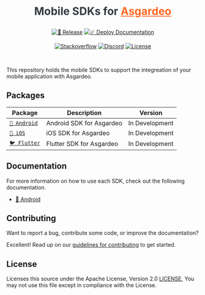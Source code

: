 <!--
 * Copyright (c) 2024, WSO2 LLC. (https://www.wso2.com).
 *
 * WSO2 LLC. licenses this file to you under the Apache License,
 * Version 2.0 (the "License"); you may not use this file except
 * in compliance with the License.
 * You may obtain a copy of the License at
 *
 *     http://www.apache.org/licenses/LICENSE-2.0
 *
 * Unless required by applicable law or agreed to in writing,
 * software distributed under the License is distributed on an
 * "AS IS" BASIS, WITHOUT WARRANTIES OR CONDITIONS OF ANY
 * KIND, either express or implied. See the License for the
 * specific language governing permissions and limitations
 * under the License.
-->

<h1 align="center" style="color: #343a40;margin: 20px 0;">
  <p align="center">Mobile SDKs for <a href="https://wso2.com" style="color:#ff6923">Asgardeo</a></p>
</h1>

<div align="center">
  <a href="https://github.com/asgardeo/mobile-ui-sdks/actions/workflows/release.yml"><img src="https://github.com/asgardeo/mobile-ui-sdks/actions/workflows/release.yml/badge.svg" alt="🚀 Release"></a>
  <a href="https://github.com/asgardeo/mobile-ui-sdks/actions/workflows/deploy-gh-pages.yml"><img src="https://github.com/asgardeo/mobile-ui-sdks/actions/workflows/deploy-gh-pages.yml/badge.svg" alt="☄️ Deploy Documentation"></a>
  
  <a href="https://stackoverflow.com/questions/tagged/wso2is"><img src="https://img.shields.io/badge/Ask%20for%20help%20on-Stackoverflow-orange" alt="Stackoverflow"></a>
  <a href="https://discord.gg/wso2"><img src="https://img.shields.io/badge/Join%20us%20on-Discord-%23e01563.svg" alt="Discord"></a>
  <a href="./LICENSE"><img src="https://img.shields.io/badge/License-Apache%202.0-blue.svg" alt="License"></a>
</div>

<br>

This repository holds the mobile SDKs to support the integreation of your mobile application with Asgardeo.

## Packages

| Package | Description | Version |
| --- | --- | --- |
| [`🤖 Android`](./android) | Android SDK for Asgardeo  | In Development |
| [`🍎 iOS`](./iOS) | iOS SDK for Asgardeo   | In Development |
| [`🐦 Flutter`](./flutter) | Flutter SDK for Asgardeo   | In Development |

## Documentation

For more information on how to use each SDK, check out the following documentation.

- <a href="https://asgardeo.github.io/mobile-ui-sdks/android/introduction.html" target="_blank">🤖 Android</a>

## Contributing

Want to report a bug, contribute some code, or improve the documentation?

Excellent! Read up on our [guidelines for contributing](./CONTRIBUTING.md) to get started.

## License

Licenses this source under the Apache License, Version 2.0 [LICENSE](./LICENSE), You may not use this file except in compliance with the License.
